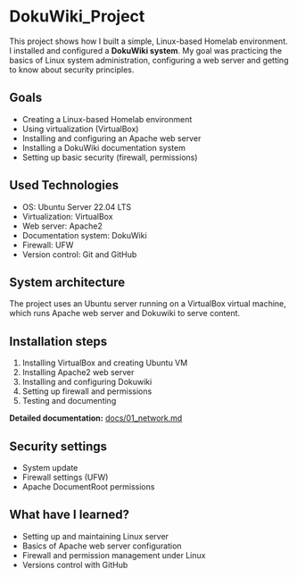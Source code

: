 # DokuWiki_Project

This project shows how I built a simple, Linux-based Homelab environment. I installed and configured a **DokuWiki system**. My goal was practicing the basics of Linux system administration, configuring a web server and getting to know about security principles. 

## Goals

- Creating a Linux-based Homelab environment
- Using virtualization (VirtualBox)
- Installing and configuring an Apache web server
- Installing a DokuWiki documentation system
- Setting up basic security (firewall, permissions)

## Used Technologies

- OS: Ubuntu Server 22.04 LTS
- Virtualization: VirtualBox
- Web server: Apache2
- Documentation system: DokuWiki
- Firewall: UFW
- Version control: Git and GitHub

## System architecture

The project uses an Ubuntu server running on a VirtualBox virtual machine, which runs Apache web server and Dokuwiki to serve content. 

## Installation steps

1. Installing VirtualBox and creating Ubuntu VM
2. Installing Apache2 web server
3. Installing and configuring Dokuwiki
4. Setting up firewall and permissions
5. Testing and documenting

**Detailed documentation:** [docs/01_network.md](docs/01_network.md)

## Security settings

- System update
- Firewall settings (UFW)
- Apache DocumentRoot permissions

## What have I learned?

- Setting up and maintaining Linux server
- Basics of Apache web server configuration
- Firewall and permission management under Linux
- Versions control with GitHub
